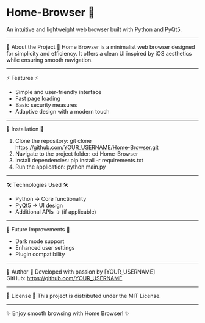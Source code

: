 # Home-Browser 🚀

An intuitive and lightweight web browser built with Python and PyQt5.

--------------------
🔹 About the Project 🔹
Home Browser is a minimalist web browser designed for simplicity and efficiency. It offers a clean UI inspired by iOS aesthetics while ensuring smooth navigation.

--------------------
⚡ Features ⚡
- Simple and user-friendly interface
- Fast page loading
- Basic security measures
- Adaptive design with a modern touch

--------------------
🚀 Installation 🚀
1. Clone the repository:
   git clone https://github.com/YOUR_USERNAME/Home-Browser.git
2. Navigate to the project folder:
   cd Home-Browser
3. Install dependencies:
   pip install -r requirements.txt
4. Run the application:
   python main.py

--------------------
🛠 Technologies Used 🛠
- Python → Core functionality
- PyQt5 → UI design
- Additional APIs → (if applicable)

--------------------
📌 Future Improvements 📌
- Dark mode support
- Enhanced user settings
- Plugin compatibility

--------------------
👤 Author 👤
Developed with passion by [YOUR_USERNAME]  
GitHub: https://github.com/YOUR_USERNAME  

--------------------
📜 License 📜
This project is distributed under the MIT License.

--------------------
✨ Enjoy smooth browsing with Home Browser! ✨
